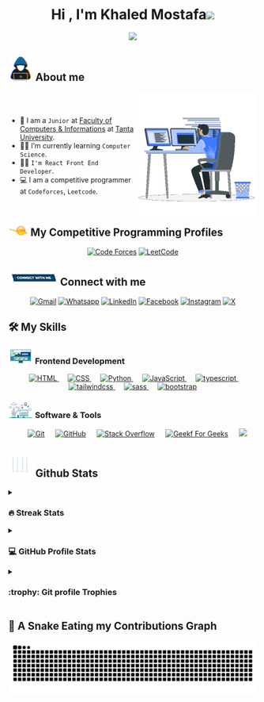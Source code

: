 
<h1 align="center">Hi , I'm Khaled Mostafa<img src="https://media.giphy.com/media/hvRJCLFzcasrR4ia7z/giphy.gif" width="35"></h1>
<p align="center">
  <a href="https://github.com/DenverCoder1/readme-typing-svg"><img src="https://readme-typing-svg.herokuapp.com?font=Time+New+Roman&color=%23C8BE25&size=25&center=true&vCenter=true&width=600&height=100&lines=React+Front+End+Developer;Computer+Science+Student;Always+learning+new+things"></a>
</p>
	
## <picture><img src = "https://github.com/khaledrokaya/khaledrokaya/blob/main/Images/about_me.gif?raw=trueImages/about_me.gif?raw=true" width = 50px></picture> About me

<picture> <img align="right" src="https://github.com/khaledrokaya/khaledrokaya/blob/main/Images/Right_Side.gif?raw=true" width = 250px></picture>

<br><br>

- :school: I am a `Junior` at [Faculty of Computers & Informations](https://ci.tanta.edu.eg/en/) at [Tanta University](https://tanta.edu.eg/).
- :student: I’m currently learning `Computer Science`.
- :technologist: `I'm React Front End Developer`.
- :computer: I am a competitive programmer at `Codeforces`, `Leetcode`.
<br>


## <picture> <img src="https://github.com/khaledrokaya/khaledrokaya/blob/main/Images/competitive_programming_profile.png?raw=true" width=40> </picture> My Competitive Programming Profiles

<p align="center">
  <a href="https://codeforces.com/profile/KhaledRokaya"><img src="https://img.icons8.com/external-tal-revivo-shadow-tal-revivo/50/000000/external-codeforces-programming-competitions-and-contests-programming-community-logo-shadow-tal-revivo.png" alt="Code Forces"/></a>
	<a href="https://leetcode.com/u/Khaledrokaya"><img src="https://img.icons8.com/external-tal-revivo-shadow-tal-revivo/50/000000/external-level-up-your-coding-skills-and-quickly-land-a-job-logo-shadow-tal-revivo.png" alt="LeetCode"/></a>
</p>

## <picture> <img src="https://github.com/khaledrokaya/khaledrokaya/blob/main/Images/Connect-with-me.gif?raw=true" width="100px"> </picture> Connect with me
<p align="center">
	<a href="mailto:khaled.mustafa.jr@gmail.com"><img img src="https://img.shields.io/badge/gmail-%23EA4335.svg?style=flat&logo=gmail&logoColor=white" alt="Gmail"/></a>
	<a href="https://wa.me/+201121370379"><img src="https://img.shields.io/badge/whatsapp-%2325D366.svg?style=flat&logo=whatsapp&logoColor=white" alt="Whatsapp"/></a>
	<a href="https://www.linkedin.com/in/khaled-mostafa-jr"><img src="https://img.shields.io/badge/linkedin-%230A66C2.svg?style=flat&logo=linkedin&logoColor=white" alt="LinkedIn"/></a>
	<a href="https://www.facebook.com/khaled.mostafa.jr"><img src="https://img.shields.io/badge/facebook-%231877F2.svg?style=flat&logo=facebook&logoColor=white" alt="Facebook"/></a>
	<a href="https://www.instagram.com/khaled_rokayaa"><img src="https://img.shields.io/badge/instagram-%23E4405F.svg?style=flat&logo=instagram&logoColor=white" alt="Instagram"/></a>
	<a href="https://x.com/KhaledMoJr"><img src="https://img.shields.io/badge/X-%23FFFC00.svg?style=flat&color=black&logo=X&logoColor=white" alt="X"/></a>
</p>



## 🛠️ My Skills

### <picture> <img src = "https://github.com/khaledrokaya/khaledrokaya/blob/main/Images/Front_End.gif?raw=true" width = 50px>  </picture> Frontend Development
<p align="center"> 
  &emsp; 
  <a href="https://www.w3.org/html/" target="_blank"> 
   <img alt="HTML" src="https://img.shields.io/badge/HTML5%20-%23E34F26.svg?style=flat&logo=html5&logoColor=white">
  </a>   
  &emsp;
  <a href="https://www.w3schools.com/css/" target="_blank">
    <img alt="CSS" src="https://img.shields.io/badge/CSS%20-%231572B6.svg?style=flat&logo=css3&logoColor=white">
  </a> 
  &emsp;
  <a href="https://www.python.org" target="_blank">
    <img alt="Python" src="https://img.shields.io/badge/react-%2361DAFB.svg?style=flat&logo=React&logoColor=black">
  </a>
  &emsp;
  <a href="https://developer.mozilla.org/en-US/docs/Web/JavaScript" target="_blank"> 
     <img alt="JavaScript" src="https://img.shields.io/badge/JavaScript%20-%23F7DF1E.svg?style=flat&logo=javascript&logoColor=black">
   </a>
   &emsp; 
  <a href="https://www.w3.org/typescript/" target="_blank"> 
   <img alt="typescript" src="https://img.shields.io/badge/typescript%20-%23E34F26.svg?style=flat&logo=typescript&logoColor=white&color=blue">
  </a> 
     &emsp; 
  <a href="https://www.w3.org/typescript/" target="_blank"> 
   <img alt="tailwindcss" src="https://img.shields.io/badge/tailwindCss%20-%23E34F26.svg?style=flat&logo=tailwindcss&logoColor=blue&color=lightblue">
  </a> 
      &emsp; 
  <a href="https://www.w3.org/typescript/" target="_blank"> 
   <img alt="sass" src="https://img.shields.io/badge/sass%20-%23E34F26.svg?style=flat&logo=sass&logoColor=white&color=pink">
  </a>
      &emsp; 
  <a href="https://www.w3.org/typescript/" target="_blank"> 
   <img alt="bootstrap" src="https://img.shields.io/badge/bootstrap%20-%23E34F26.svg?style=flat&logo=bootstrap&logoColor=white&color=purple">
  </a>  
</p>

 ### <picture> <img src = "https://github.com/khaledrokaya/khaledrokaya/blob/main/Images/Software_Tools.gif?raw=true" width = 50px>  </picture> Software & Tools
 
<p align="center">
  &emsp;
    <a href="#"><img alt="Git" src="https://img.shields.io/badge/Git%20-%23F05033.svg?style=flat&logo=git&logoColor=white"></a>
  &emsp;
    <a href="#"><img alt="GitHub" src="https://img.shields.io/badge/github-%23181717.svg?style=flat&logo=github&logoColor=white"></a>
  &emsp;
    <a href="#"><img alt="Stack Overflow" src="https://img.shields.io/badge/-Stack%20Overflow-FE7A16?style=flat&logo=stack-overflow&logoColor=white"></a>
  &emsp;
    <a href="#"><img alt="Geekf For Geeks" src="https://img.shields.io/badge/geeksforgeeks-%230F9D58.svg?style=flat&logo=geeksforgeeks&logoColor=white"></a>
  &emsp;
    <a href="#"><img src="https://img.shields.io/badge/sql server-%234479A1.svg?&style=flat&logoColor=white"/></a>
</p>

## <picture> <img src = "https://github.com/khaledrokaya/khaledrokaya/blob/main/Images/Statistics.gif?raw=true" width = 50px>  </picture> Github Stats

<details><summary><h3> 🔥 Streak Stats</h3></summary>

----	

<p align="center"><img src="https://github-readme-streak-stats.herokuapp.com/?user=khaledrokaya&theme=tokyonight_duo" alt="7oSkaaa" /></p>

</details>
  
<details><summary><h3>💻 GitHub Profile Stats</h3></summary>

----
	
<p align="center">
    <a href="https://github.com/anuraghazra/github-readme-stats">
	    <img alt="7oSkaaa's Github Stats" src="https://github-readme-stats.vercel.app/api?username=khaledrokaya&show_icons=true&count_private=true&locale=en&theme=tokyonight&layout=compact" height="230px"/></a>
	  <img src="https://github-readme-stats.vercel.app/api/top-langs?username=khaledrokaya&langs_count=10&show_icons=true&locale=en&theme=tokyonight" alt="7oSkaaa" height="230px"/>
<br/>

  <b>Note:</b> Top languages is only a metric of the languages my public code consists of and doesn't reflect experience or skill level.
  </p>
</details>

<details><summary> <h3> :trophy: Git profile Trophies </h3></summary>

----
	
<p align="center"> <a href="https://github.com/ryo-ma/github-profile-trophy"><img src="https://github-profile-trophy.vercel.app/?username=khaledrokaya&layout=compact&theme=tokyonight&column=4&margin-w=15&margin-h=15" alt="7oskaaa" /></a> </p>
	
</details>
	
	
## 🐍 A Snake Eating my Contributions Graph
	
<p align = "center">
	<img src = "https://github.com/khaledrokaya/khaledrokaya/blob/output/github-contribution-grid-snake.svg?" alt = "Snake Game"/>

